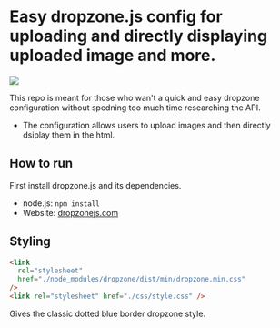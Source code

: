 # Easy dropzone.js config for uploading and directly displaying uploaded image and more.

![](https://media.giphy.com/media/RG4VtpAV5rXu15FVi8/giphy.gif)

This repo is meant for those who wan't a quick and easy dropzone configuration without spedning too much time researching the API.

- The configuration allows users to upload images and then directly dsiplay them in the html.

## How to run

First install dropzone.js and its dependencies.

- node.js: `npm install`
- Website: [dropzonejs.com](https://www.dropzonejs.com/#installation)


## Styling

```html
<link
  rel="stylesheet"
  href="./node_modules/dropzone/dist/min/dropzone.min.css"
/>
<link rel="stylesheet" href="./css/style.css" />
```

Gives the classic dotted blue border dropzone style.
